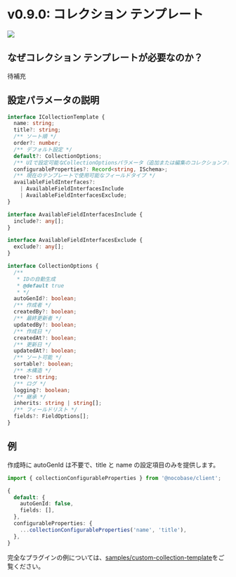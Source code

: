 # v0.9.0: コレクション テンプレート

<img src="./v08-1-collection-templates/v08-1-collection-templates.jpg">

## なぜコレクション テンプレートが必要なのか？

待補充

## 設定パラメータの説明

```ts
interface ICollectionTemplate {
  name: string;
  title?: string;
  /** ソート順 */
  order?: number;
  /** デフォルト設定 */
  default?: CollectionOptions;
  /** UIで設定可能なCollectionOptionsパラメータ（追加または編集のコレクションフォームのフィールド） */
  configurableProperties?: Record<string, ISchema>;
  /** 現在のテンプレートで使用可能なフィールドタイプ */
  availableFieldInterfaces?:
    | AvailableFieldInterfacesInclude
    | AvailableFieldInterfacesExclude;
}

interface AvailableFieldInterfacesInclude {
  include?: any[];
}

interface AvailableFieldInterfacesExclude {
  exclude?: any[];
}

interface CollectionOptions {
  /**
   * IDの自動生成
   * @default true
   * */
  autoGenId?: boolean;
  /** 作成者 */
  createdBy?: boolean;
  /** 最終更新者 */
  updatedBy?: boolean;
  /** 作成日 */
  createdAt?: boolean;
  /** 更新日 */
  updatedAt?: boolean;
  /** ソート可能 */
  sortable?: boolean;
  /** 木構造 */
  tree?: string;
  /** ログ */
  logging?: boolean;
  /** 継承 */
  inherits: string | string[];
  /** フィールドリスト */
  fields?: FieldOptions[];
}
```

## 例

作成時に autoGenId は不要で、title と name の設定項目のみを提供します。

```ts
import { collectionConfigurableProperties } from '@nocobase/client';

{
  default: {
    autoGenId: false,
    fields: [],
  },
  configurableProperties: {
    ...collectionConfigurableProperties('name', 'title'),
  },
}
```

完全なプラグインの例については、[samples/custom-collection-template](https://github.com/nocobase/nocobase/tree/feat/collection-templates/packages/samples/custom-collection-template)をご覧ください。

